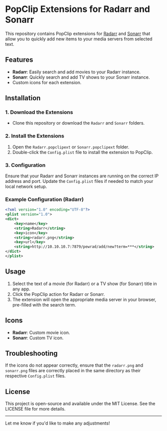 # PopClip Extensions for Radarr and Sonarr

This repository contains PopClip extensions for [Radarr](https://radarr.video/) and [Sonarr](https://sonarr.tv/) that allow you to quickly add new items to your media servers from selected text.

## Features

- **Radarr**: Easily search and add movies to your Radarr instance.
- **Sonarr**: Quickly search and add TV shows to your Sonarr instance.
- Custom icons for each extension.

## Installation

### 1. Download the Extensions

- Clone this repository or download the `Radarr` and `Sonarr` folders.
  
### 2. Install the Extensions

1. Open the `Radarr.popclipext` or `Sonarr.popclipext` folder.
2. Double-click the `Config.plist` file to install the extension to PopClip.

### 3. Configuration

Ensure that your Radarr and Sonarr instances are running on the correct IP address and port. Update the `Config.plist` files if needed to match your local network setup.

### Example Configuration (Radarr)

```xml
<?xml version="1.0" encoding="UTF-8"?>
<plist version="1.0">
<dict>
    <key>name</key>
    <string>Radarr</string>
    <key>icon</key>
    <string>radarr.png</string>
    <key>url</key>
    <string>http://10.10.10.7:7879/pewrad/add/new?term=***</string>
</dict>
</plist>
```

## Usage

1. Select the text of a movie (for Radarr) or a TV show (for Sonarr) title in any app.
2. Click the PopClip action for Radarr or Sonarr.
3. The extension will open the appropriate media server in your browser, pre-filled with the search term.

## Icons

- **Radarr**: Custom movie icon.
- **Sonarr**: Custom TV icon.

## Troubleshooting

If the icons do not appear correctly, ensure that the `radarr.png` and `sonarr.png` files are correctly placed in the same directory as their respective `Config.plist` files.

## License

This project is open-source and available under the MIT License. See the LICENSE file for more details.

---

Let me know if you'd like to make any adjustments!

